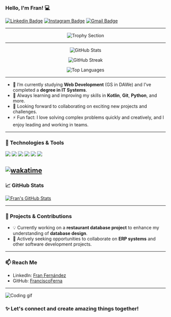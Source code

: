 ### Hello, I'm Fran! 💻
[![Linkedin Badge](https://img.shields.io/badge/Fran-blue?style=flat&logo=Linkedin&logoColor=white&link=https://www.linkedin.com/in/fraancisco-fern%C3%A1ndez/)](https://www.linkedin.com/in/fraancisco-fern%C3%A1ndez/)
[![Instagram Badge](https://img.shields.io/badge/-@fraanxuu_-yellow?style=flat&logo=instagram&logoColor=white&link=https://www.instagram.com/fraanxuu_/)](https://www.instagram.com/fraanxuu_/)
[![Gmail Badge](https://img.shields.io/badge/-fraanfeernaandeez-c14438?style=flat&logo=Gmail&logoColor=white&link=mailto:fraanfeernaandeez@gmail.com)](mailto:fraanfeernaandeez@gmail.com)



---

<p align="center">
  <img src="https://github-profile-trophy.vercel.app/?username=FranciscoFerna&theme=dracula&column=6&margin-w=15&margin-h=15" alt="Trophy Section" />
</p>

---

<p align="center">
  <img src="https://github-readme-stats.vercel.app/api?username=FranciscoFerna&show_icons=true&theme=tokyonight&hide_border=true" alt="GitHub Stats" />
</p>

<p align="center">
  <img src="https://github-readme-streak-stats.herokuapp.com/?user=FranciscoFerna&theme=tokyonight&hide_border=true" alt="GitHub Streak" />
</p>

<p align="center">
  <img src="https://github-readme-stats.vercel.app/api/top-langs/?username=FranciscoFerna&theme=tokyonight&layout=compact&hide_border=true" alt="Top Languages" />
</p>

---

- 🔭 I’m currently studying **Web Development** (GS in DAWe) and I’ve completed a **degree in IT Systems**.
- 🌱 Always learning and improving my skills in **Kotlin**, **Git**, **Python**, and more.
- 👯 Looking forward to collaborating on exciting new projects and challenges.
- ⚡ Fun fact: I love solving complex problems quickly and creatively, and I enjoy leading and working in teams.

---

### 🚀 Technologies & Tools

![](https://img.shields.io/badge/Code-Kotlin-informational?style=flat&logo=kotlin&logoColor=white&color=2bbc8a)
![](https://img.shields.io/badge/Code-Python-informational?style=flat&logo=python&logoColor=white&color=2bbc8a)
![](https://img.shields.io/badge/Code-HTML-informational?style=flat&logo=html&logoColor=white&color=2bbc8a)
![](https://img.shields.io/badge/Tools-Git-informational?style=flat&logo=git&logoColor=white&color=2bbc8a)
![](https://img.shields.io/badge/Tools-CSS-informational?style=flat&logo=css&logoColor=white&color=2bbc8a)
![](https://img.shields.io/badge/Tools-SQL-informational?style=flat&logo=sql&logoColor=white&color=2bbc8a)

[![wakatime](https://wakatime.com/badge/user/5ccf70b9-e9b4-41d9-a3ef-3fe423b571f4.svg)](https://wakatime.com/@5ccf70b9-e9b4-41d9-a3ef-3fe423b571f4)
---

### 📈 GitHub Stats

<a href="https://github.com/FranciscoFerna">
  <img align="center" src="https://github-readme-stats.vercel.app/api?username=FranciscoFerna&show_icons=true&line_height=27&count_private=true&title_color=ffffff&text_color=c9cacc&icon_color=2bbc8a&bg_color=1d1f21" alt="Fran's GitHub Stats" />
</a>

---

### 🎯 Projects & Contributions

- 💡 Currently working on a **restaurant database project** to enhance my understanding of **database design**.
- 🤝 Actively seeking opportunities to collaborate on **ERP systems** and other software development projects.

---

### 📫 Reach Me

- LinkedIn: [Fran Fernández](https://www.linkedin.com/in/fran-fernandez-navarro/)
- GitHub: [FranciscoFerna](https://github.com/FranciscoFerna)

---

![Coding gif](https://media.giphy.com/media/l4FGuhL4U2WyjdkaY/giphy.gif)

### ✨ Let's connect and create amazing things together!
